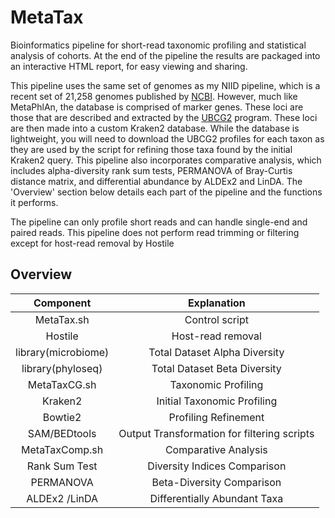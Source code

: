 # MetaTax
Bioinformatics pipeline for short-read taxonomic profiling and statistical analysis of cohorts. At the end of the pipeline the results are packaged into an interactive HTML report, for easy viewing and sharing.

This pipeline uses the same set of genomes as my NIID pipeline, which is a recent set of 21,258 genomes published by [NCBI](https://ncbiinsights.ncbi.nlm.nih.gov/2025/01/14/updated-bacterial-and-archaeal-reference-genome-collection-2/). However, much like MetaPhlAn, the database is comprised of marker genes. These loci are those that are described and extracted by the [UBCG2](http://leb.snu.ac.kr/ubcg2) program. These loci are then made into a custom Kraken2 database. While the database is lightweight, you will need to download the UBCG2 profiles for each taxon as they are used by the script for refining those taxa found by the initial Kraken2 query. This pipeline also incorporates comparative analysis, which includes alpha-diversity rank sum tests, PERMANOVA of Bray-Curtis distance matrix, and differential abundance by ALDEx2 and LinDA. The 'Overview' section below details each part of the pipeline and the functions it performs.

The pipeline can only profile short reads and can handle single-end and paired reads. This pipeline does not perform read trimming or filtering except for host-read removal by Hostile

## Overview

| Component        | Explanation            |
|:-------------:|:-------------------------:|
| MetaTax.sh     | Control script           |
| Hostile        | Host-read removal        |
| library(microbiome) | Total Dataset Alpha Diversity |
| library(phyloseq) | Total Dataset Beta Diversity |
| MetaTaxCG.sh   | Taxonomic Profiling      |
| Kraken2        | Initial Taxonomic Profiling|
| Bowtie2        | Profiling Refinement |
| SAM/BEDtools   | Output Transformation for filtering scripts |
| MetaTaxComp.sh | Comparative Analysis   |
| Rank Sum Test | Diversity Indices Comparison |
| PERMANOVA | Beta-Diversity Comparison | 
| ALDEx2 /LinDA | Differentially Abundant Taxa | 
